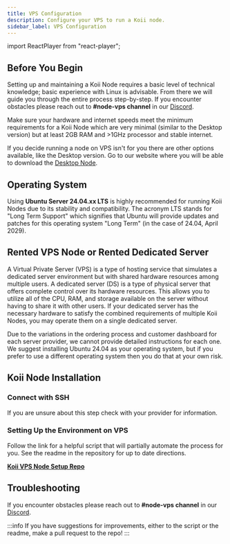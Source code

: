 ```yaml
---
title: VPS Configuration
description: Configure your VPS to run a Koii node.
sidebar_label: VPS Configuration
---
```


import ReactPlayer from "react-player";

## Before You Begin

Setting up and maintaining a Koii Node requires a basic level of technical knowledge; basic experience with Linux is advisable. From there we will guide you through the entire process step-by-step. If you encounter obstacles please reach out to **#node-vps channel** in our [Discord](https://discord.gg/koii-network).

Make sure your hardware and internet speeds meet the minimum requirements for a Koii Node which are very minimal (similar to the Desktop version) but at least 2GB RAM and >1GHz processor and stable internet.

If you decide running a node on VPS isn't for you there are other options available, like the Desktop version. Go to our website where you will be able to download the [Desktop Node](https://www.koii.network/nodes).

## Operating System

Using **Ubuntu Server 24.04.xx LTS** is highly recommended for running Koii Nodes due to its stability and compatibility. The acronym LTS stands for "Long Term Support" which signifies that Ubuntu will provide updates and patches for this operating system "Long Term" (in the case of 24.04, April 2029).

## Rented VPS Node or Rented Dedicated Server

A Virtual Private Server (VPS) is a type of hosting service that simulates a dedicated server environment but with shared hardware resources among multiple users. A dedicated server (DS) is a type of physical server that offers complete control over its hardware resources. This allows you to utilize all of the CPU, RAM, and storage available on the server without having to share it with other users. If your dedicated server has the necessary hardware to satisfy the combined requirements of multiple Koii Nodes, you may operate them on a single dedicated server.

Due to the variations in the ordering process and customer dashboard for each server provider, we cannot provide detailed instructions for each one. We suggest installing Ubuntu 24.04 as your operating system, but if you prefer to use a different operating system then you do that at your own risk.

## Koii Node Installation

### Connect with SSH

If you are unsure about this step check with your provider for information.

### Setting Up the Environment on VPS

Follow the link for a helpful script that will partially automate the process for you. See the readme in the repository for up to date directions.

**[Koii VPS Node Setup Repo](https://github.com/koii-network/vps-node-setup)**

## Troubleshooting

If you encounter obstacles please reach out to **#node-vps channel** in our [Discord](https://discord.gg/koii-network).

:::info
If you have suggestions for improvements, either to the script or the readme, make a pull request to the repo!
:::
